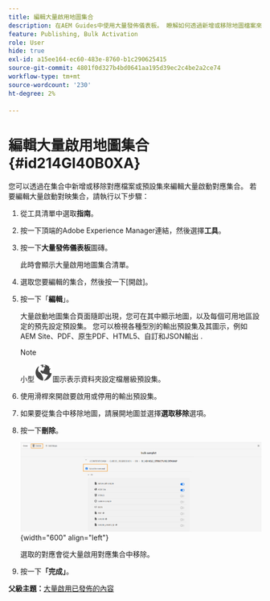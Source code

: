 ```yaml
---
title: 編輯大量啟用地圖集合
description: 在AEM Guides中使用大量發佈儀表板。 瞭解如何透過新增或移除地圖檔案來編輯大量啟用地圖集合。
feature: Publishing, Bulk Activation
role: User
hide: true
exl-id: a15ee164-ec60-483e-8760-b1c290625415
source-git-commit: 4801f0d327b4bd0641aa195d39ec2c4be2a2ce74
workflow-type: tm+mt
source-wordcount: '230'
ht-degree: 2%

---
```


# 編輯大量啟用地圖集合 {#id214GI40B0XA}

您可以透過在集合中新增或移除對應檔案或預設集來編輯大量啟動對應集合。 若要編輯大量啟動對映集合，請執行以下步驟：

1. 從工具清單中選取&#x200B;**指南**。

1. 按一下頂端的Adobe Experience Manager連結，然後選擇&#x200B;**工具**。

1. 按一下&#x200B;**大量發佈儀表板**&#x200B;圖磚。

   此時會顯示大量啟用地圖集合清單。

1. 選取您要編輯的集合，然後按一下[開啟]。**&#x200B;**

1. 按一下「**編輯**」。

   大量啟動地圖集合頁面隨即出現，您可在其中顯示地圖，以及每個可用地區設定的預先設定預設集。
您可以檢視各種型別的輸出預設集及其圖示，例如AEM Site、PDF、原生PDF、HTML5、自訂和JSON輸出
.

   >[!NOTE]
   >
   > 小型![](images/global-preset-icon.svg)圖示表示資料夾設定檔層級預設集。


1. 使用滑桿來開啟要啟用或停用的輸出預設集。

1. 如果要從集合中移除地圖，請展開地圖並選擇&#x200B;**選取移除**&#x200B;選項。

1. 按一下&#x200B;**刪除**。

   ![](images/bulk-activation-delete-map.png){width="600" align="left"}

   選取的對應會從大量啟用對應集合中移除。

1. 按一下&#x200B;**「完成」**。


**父級主題：**&#x200B;[&#x200B;大量啟用已發佈的內容](conf-bulk-activation.md)
